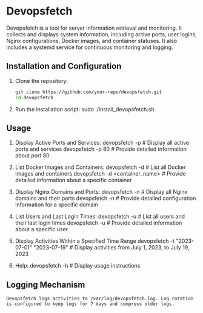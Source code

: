 # Devopsfetch

Devopsfetch is a tool for server information retrieval and monitoring. It collects and displays system information, including active ports, user logins, Nginx configurations, Docker images, and container statuses. It also includes a systemd service for continuous monitoring and logging.

## Installation and Configuration

1. Clone the repository:
   ```sh
   git clone https://github.com/your-repo/devopsfetch.git
   cd devopsfetch
2. Run the installation script:
   sudo ./install_devopsfetch.sh

## Usage
  
 1. Display Active Ports and Services:
    devopsfetch -p          # Display all active ports and services
    devopsfetch -p 80       # Provide detailed information about port 80

 2. List Docker Images and Containers:
    devopsfetch -d          # List all Docker images and containers
    devopsfetch -d <container_name>   # Provide detailed information about a specific container

 3. Display Nginx Domains and Ports:
    devopsfetch -n          # Display all Nginx domains and their ports
    devopsfetch -n <domain> # Provide detailed configuration information for a specific domain

 4. List Users and Last Login Times:
    devopsfetch -u          # List all users and their last login times
    devopsfetch -u <username> # Provide detailed information about a specific user

 5. Display Activities Within a Specified Time Range
    devopsfetch -t "2023-07-01" "2023-07-19"   # Display activities from July 1, 2023, to July 19, 2023

 6. Help:
    devopsfetch -h   # Display usage instructions

## Logging Mechanism
    Devopsfetch logs activities to /var/log/devopsfetch.log. Log rotation is configured to keep logs for 7 days and compress older logs.
